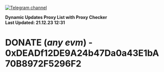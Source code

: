 [![Telegram channel](https://img.shields.io/endpoint?url=https://runkit.io/damiankrawczyk/telegram-badge/branches/master?url=https://t.me/n4z4v0d)](https://t.me/n4z4v0d) 

**Dynamic Updates Proxy List with Proxy Checker**  
**Last Updated: 21.12.23 12:31**

# DONATE (_any evm_) - 0xDEADf12DE9A24b47Da0a43E1bA70B8972F5296F2
